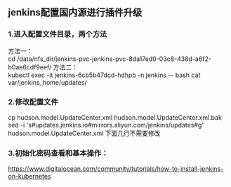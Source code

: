 ## jenkins配置国内源进行插件升级
### 1.进入配置文件目录，两个方法
方法一：  
cd /data/nfs_dir/jenkins-pvc-jenkins-pvc-8da17ed0-03c8-438d-a6f2-b0ae6cdf9eef/
方法二：  
kubectl exec -it jenkins-6cb5b47dcd-hdhpb -n jenkins -- bash
cat var/jenkins_home/updates/
### 2.修改配置文件

cp hudson.model.UpdateCenter.xml hudson.model.UpdateCenter.xml.bak
sed -i 's#updates.jenkins.io#mirrors.aliyun.com/jenkins/updates#g' hudson.model.UpdateCenter.xml
下面几行不需要修改
<!-- 
cp updates/default.json updates/default.json.bak
sed -i 's#https://updates.jenkins.io/download#https://mirrors.aliyun.com/jenkins#g' updates/default.json
sed -i 's#http://www.google.com#https://www.baidu.com#g' updates/default.json 
-->
### 3.初始化密码查看和基本操作：
https://www.digitalocean.com/community/tutorials/how-to-install-jenkins-on-kubernetes